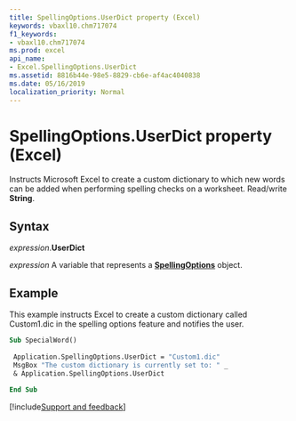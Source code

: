 ```yaml
---
title: SpellingOptions.UserDict property (Excel)
keywords: vbaxl10.chm717074
f1_keywords:
- vbaxl10.chm717074
ms.prod: excel
api_name:
- Excel.SpellingOptions.UserDict
ms.assetid: 8816b44e-98e5-8829-cb6e-af4ac4040838
ms.date: 05/16/2019
localization_priority: Normal
---
```



# SpellingOptions.UserDict property (Excel)

Instructs Microsoft Excel to create a custom dictionary to which new words can be added when performing spelling checks on a worksheet. Read/write **String**.


## Syntax

_expression_.**UserDict**

_expression_ A variable that represents a **[SpellingOptions](Excel.SpellingOptions.md)** object.


## Example

This example instructs Excel to create a custom dictionary called Custom1.dic in the spelling options feature and notifies the user.

```vb
Sub SpecialWord() 
 
 Application.SpellingOptions.UserDict = "Custom1.dic" 
 MsgBox "The custom dictionary is currently set to: " _ 
 & Application.SpellingOptions.UserDict 
 
End Sub
```




[!include[Support and feedback](~/includes/feedback-boilerplate.md)]